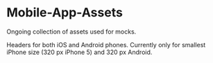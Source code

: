 # Mobile-App-Assets
Ongoing collection of assets used for mocks. 

Headers for both iOS and Android phones. Currently only for smallest iPhone size (320 px iPhone 5) and 320 px Android.
